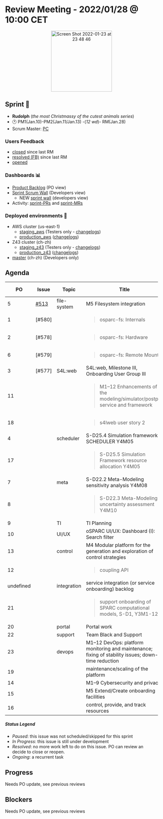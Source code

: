 # Review Meeting - 2022/01/28 @ 10:00 CET

<p align="center">
<img width="200" alt="Screen Shot 2022-01-23 at 23 48 46" src="https://user-images.githubusercontent.com/32402063/150701154-35a9ddbe-b8b1-42e7-bc4f-f0dd4125807f.png">
</p>

## Sprint 🏃

- **Rudolph** (_the most Christmassy of the cutest animals series_)
- 🕐 PM1(Jan.10)-PM2(Jan.11/Jan.13) -(_12 wd_)- RM(Jan.28)
- Scrum Master: [PC]

### Users Feedback

- [closed](https://github.com/ITISFoundation/osparc-issues/issues?q=is%3Aissue+sort%3Areactions+state%3Aclosed+updated%3A%3E%3D2021-11-05+) since last RM
- [resolved (FB)](https://z43.manuscript.com/f/filters/?ixProject=45&ixStatus=0&maxrecords=50&resolvedInLast=3&sColumns=Category-Favorite-Case-TitleComment-Area-Priority-Status-DateResolved-DateOpened-OpenedBy&sSorts=LastUpdated.descending-Priority&sView=grid-flat) since last RM
- [opened](https://github.com/ITISFoundation/osparc-issues/issues?q=is%3Aissue+is%3Aopen+sort%3Areactions)

### Dashboards 📊

- [Product Backlog](https://github.com/orgs/ITISFoundation/projects/3) (PO view)
- [Sprint Scrum Wall](https://app.zenhub.com/workspaces/osparc---scrum-wall-5c9260f3d76ef51f6b0fe78d/board?repos=118596920,174557929,151701223,135289610,118910047,181836792,167586968) (Developers view)
  - NEW [sprint wall](https://github.com/orgs/ITISFoundation/projects/9) (developers view)
- Activity: [sprint-PRs] and [sprint-MRs]

### Deployed environments 🚀

- AWS cluster (us-east-1)
  - [staging_aws](https://staging.osparc.io) (Testers only - [changelogs])
  - [production_aws](https://osparc.io) ([changelogs])
- Z43 cluster (ch-zh)
  - [staging_z43](http://osparc-staging.speag.com) (Testers only - [changelogs])
  - [production_z43](http://osparc.speag.com) ([changelogs])
- [master](https://osparc-master.speag.com) (ch-zh) (Developers only)

## Agenda

| PO        | Issue  | Topic       | Title                                                                                               | Presenter | Status    | Duration | Start-Time |
|-----------|--------|-------------|-----------------------------------------------------------------------------------------------------|-----------|-----------|----------|------------|
| 5         | [#513] | file-system | M5 Filesystem integration                                                                           | [MaG]     |           |          |            |
| 1         | [#580] |             | <blockquote>osparc-fs: Internals</blockquote>                                                       | [ANE]     | Ongoing   | 3'       |            |
| 2         | [#578] |             | <blockquote>osparc-fs: Hardware</blockquote>                                                        | [DK]      | Resolved  | 3'       |            |
| 6         | [#579] |             | <blockquote>osparc-fs: Remote Mounts</blockquote>                                                   |           |           |          |            |
| 3         | [#577] | S4L:web     | S4L:web, Milestone III, Onboarding User Group III                                                   | [CR]      | Ongoing   | 15'      |            |
| 11        |        |             | <blockquote>M1–12 Enhancements of the modeling/simulator/postpro service and framework</blockquote> |           | Ongoing   |          |            |
| 18        |        |             | <blockquote>s4lweb user story 2</blockquote>                                                        |           | Ongoing   |          |            |
| 4         |        | scheduler   | S-D25.4 Simulation framework SCHEDULER Y4M05                                                        | [SAN]     | Ongoing   | 10'      |            |
| 17        |        |             | <blockquote>S-D25.5 Simulation Framework resource allocation Y4M05 </blockquote>                    |           | Ongoing   |          |            |
| 7         |        | meta        | S-D22.2 Meta-Modeling sensitivity analysis Y4M08                                                    | [PC]      | Ongoing   | 5'       |            |
| 8         |        |             | <blockquote>S-D22.3 Meta-Modeling uncertainty assessment Y4M10</blockquote>                         |           | Ongoing   |          |            |
| 9         |        | TI          | TI Planning                                                                                         | [MaG]     | undefined |          |            |
| 10        |        | UI/UX       | oSPARC UI/UX: Dashboard (I): Search filter                                                          | [OM]      | Ongoing   | 5'       |            |
| 13        |        | control     | M4 Modular platform for the generation and exploration of control strategies                        | [ANE]     | Ongoing   | 1'       |            |
| 12        |        |             | <blockquote>coupling API</blockquote>                                                               |           | Ongoing   |          |            |
| undefined |        | integration | service integration (or service onboarding) backlog                                                 | [ANE]     | Ongoing   | 8'       |            |
| 21        |        |             | <blockquote>support onboarding of SPARC computational models, S-D1, Y3M1-12</blockquote>            | [KZ]      | Ongoing   | 2'       |            |
| 20        |        | portal      | Portal work                                                                                         | [IP]      | Ongoing   | 1'       |            |
| 22        |        | support     | Team Black and Support                                                                              | [OM]      | Ongoing   | 5'       |            |
| 23        |        | devops      | M1–12 DevOps: platform monitoring and maintenance; fixing of stability issues; down-time reduction  | [ALL]     | Ongoing   | 4'       |            |
| 19        |        |             | maintenance/scaling of the platform                                                                 | [SAN]     | Ongoing   | 5'       |            |
| 14        |        |             | M1–9 Cybersecurity and privacy                                                                      |           | undefined |          |            |
| 15        |        |             | M5 Extend/Create onboarding facilities                                                              |           | undefined |          |            |
| 16        |        |             | control, provide, and track resources                                                               |           | undefined |          |            |

##### Status Legend

- _Paused_: this issue was not scheduled/skipped for this sprint
- _In Progress_: this issue is still under development
- _Resolved_: no more work left to do on this issue. PO can review an decide to close or reopen.
- _Ongoing_: a recurrent task

[online]: http://status.osparc.io/
[operational]: https://git.speag.com/oSparc/e2e-testing/-/pipelines
[performant]: https://git.speag.com/oSparc/e2e-portal-testing/-/pipelines

## Progress

Needs PO update, see previous reviews

## Blockers

Needs PO update, see previous reviews

<!--References PLEASE KEEP ALPHABETICAL ORDER!!! -->

[all]: https://github.com/Surfict
[ane]: https://github.com/GitHK
[bl]: https://github.com/dyollb
[dk]: https://github.com/mrnicegyu11
[cr]: https://github.com/colinRawlings
[ip]: https://github.com/ignapas
[kz]: https://github.com/KZzizzle
[mag]: https://github.com/mguidon
[om]: https://github.com/odeimaiz
[pc]: https://github.com/pcrespov
[san]: https://github.com/sanderegg
[syr]: https://zmt.swiss/about/about-zmt/all-staff/reboux-sylvain/
[tn]: https://itis.swiss/who-we-are/staff-members/all-staff/newton-taylor/
[j-d4]: https://github.com/ITISFoundation/osparc-issues/issues/62
[j-d7.a]: https://github.com/ITISFoundation/osparc-issues/issues/21
[j-d35]: https://github.com/ITISFoundation/osparc-issues/issues/31
[j-d33]: https://github.com/ITISFoundation/osparc-issues/issues/33
[j-d20]: https://github.com/ITISFoundation/osparc-issues/issues/48
[j-d21]: https://github.com/ITISFoundation/osparc-simcore/issues/1065
[j-d28.a]: https://github.com/ITISFoundation/osparc-simcore/issues/1066
[j-d29]: https://github.com/ITISFoundation/osparc-issues/issues/37
[s-d2]: https://github.com/ITISFoundation/osparc-simcore/issues/1069
[s-d18]: https://github.com/ITISFoundation/osparc-issues/issues/9
[s-d7]: https://github.com/ITISFoundation/osparc-issues/issues/21
[s-d10]: https://github.com/ITISFoundation/osparc-issues/issues/18
[s-d22]: https://github.com/ITISFoundation/osparc-issues/issues/5
[s-d12]: https://github.com/ITISFoundation/osparc-issues/issues/16
[s-d15]: https://github.com/ITISFoundation/osparc-issues/issues/12
[s-d12]: https://github.com/ITISFoundation/osparc-issues/issues/16
[s-d6]: https://github.com/ITISFoundation/osparc-issues/issues/22
[s-d5]: https://github.com/ITISFoundation/osparc-issues/issues/23
[s-d21]: https://github.com/ITISFoundation/osparc-issues/issues/6
[s-d4]: https://github.com/ITISFoundation/osparc-issues/issues/24
[s-d1]: https://github.com/ITISFoundation/osparc-issues/issues/26
[s-d26]: https://github.com/ITISFoundation/osparc-issues/issues/332
[s-d27.2]: https://github.com/ITISFoundation/osparc-issues/issues/357
[n-d1]: https://github.com/ITISFoundation/osparc-issues/issues/68
[n-d2]: https://github.com/ITISFoundation/osparc-issues/issues/91
[tb-backlog]: https://github.com/ITISFoundation/osparc-issues/projects/4
[z43-backlog]: https://z43.fogbugz.com/f/filters/1112/osparc-cases
[sprint-prs]: https://github.com/pulls?page=1&q=is%3Apr+archived%3Afalse+user%3AITISFoundation+closed%3A%3E2021-11-15
[sprint-mrs]: https://git.speag.com/groups/oSparc/-/merge_requests?scope=all&utf8=%E2%9C%93&state=all
[changelogs]: https://github.com/ITISFoundation/osparc-simcore/releases
[#26]: https://github.com/ITISFoundation/osparc-issues/issues/26
[#91]: https://github.com/ITISFoundation/osparc-issues/issues/91
[#232]: https://github.com/ITISFoundation/osparc-issues/issues/232
[#328]: https://github.com/ITISFoundation/osparc-issues/issues/328
[#349]: https://github.com/ITISFoundation/osparc-issues/issues/349
[#350]: https://github.com/ITISFoundation/osparc-issues/issues/350
[#353]: https://github.com/ITISFoundation/osparc-issues/issues/353
[#354]: https://github.com/ITISFoundation/osparc-issues/issues/354
[#407]: https://github.com/ITISFoundation/osparc-issues/issues/407
[#428]: https://github.com/ITISFoundation/osparc-issues/issues/428
[#513]: https://github.com/ITISFoundation/osparc-issues/issues/513
[#519]: https://github.com/ITISFoundation/osparc-issues/issues/519
[#545]: https://github.com/ITISFoundation/osparc-issues/issues/545
[#546]: https://github.com/ITISFoundation/osparc-issues/issues/546
[#554]: https://github.com/ITISFoundation/osparc-issues/issues/554
[#555]: https://github.com/ITISFoundation/osparc-issues/issues/555
[#556]: https://github.com/ITISFoundation/osparc-issues/issues/556
[#557]: https://github.com/ITISFoundation/osparc-issues/issues/557
[#2589]: https://github.com/ITISFoundation/osparc-issues/issues/2589

